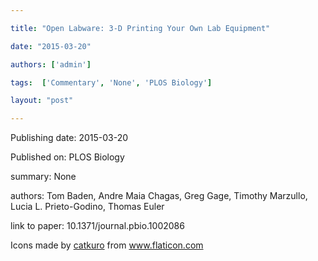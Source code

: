 ---
title: "Open Labware: 3-D Printing Your Own Lab Equipment"
date: "2015-03-20"
authors: ['admin']
tags:  ['Commentary', 'None', 'PLOS Biology']
layout: "post"
---
Publishing date: 2015-03-20

Published on: PLOS Biology

summary: None

authors: Tom Baden, Andre Maia Chagas, Greg Gage, Timothy Marzullo, Lucia L. Prieto-Godino, Thomas Euler

link to paper: 10.1371/journal.pbio.1002086

Icons made by <a href="https://www.flaticon.com/free-icon/bookshelves_3576884" title="catkuro">catkuro</a> from <a href="https://www.flaticon.com/" title="Flaticon"> www.flaticon.com</a>